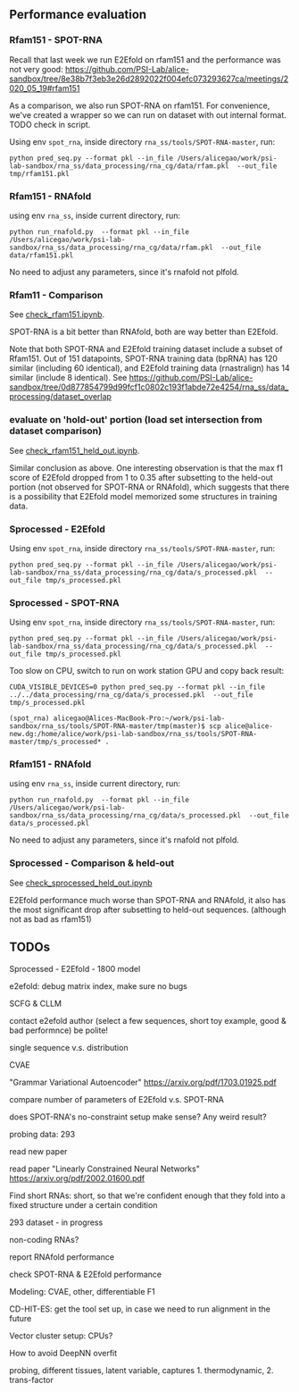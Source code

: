 
## Performance evaluation

### Rfam151 - SPOT-RNA

Recall that last week we run E2Efold on rfam151 and the performance was not very good:
https://github.com/PSI-Lab/alice-sandbox/tree/8e38b7f3eb3e26d2892022f004efc073293627ca/meetings/2020_05_19#rfam151

As a comparison, we also run SPOT-RNA on rfam151.
For convenience, we've created a wrapper so we can run on dataset with out internal format.
TODO check in script.

Using env `spot_rna`, inside directory `rna_ss/tools/SPOT-RNA-master`, run:

```
python pred_seq.py --format pkl --in_file /Users/alicegao/work/psi-lab-sandbox/rna_ss/data_processing/rna_cg/data/rfam.pkl  --out_file tmp/rfam151.pkl
```


### Rfam151 - RNAfold

using env `rna_ss`, inside current directory, run:

```
python run_rnafold.py  --format pkl --in_file /Users/alicegao/work/psi-lab-sandbox/rna_ss/data_processing/rna_cg/data/rfam.pkl  --out_file data/rfam151.pkl
```

No need to adjust any parameters, since it's rnafold not plfold.


### Rfam11 - Comparison

See [check_rfam151.ipynb](check_rfam151.ipynb).

SPOT-RNA is a bit better than RNAfold, both are way better than E2Efold.

Note that both SPOT-RNA and E2Efold training dataset include a subset of Rfam151.
Out of 151 datapoints,
SPOT-RNA training data (bpRNA) has 120 similar (including 60 identical),
and E2Efold training data (rnastralign) has 14 similar (include 8 identical).
See https://github.com/PSI-Lab/alice-sandbox/tree/0d877854799d99fcf1c0802c193f1abde72e4254/rna_ss/data_processing/dataset_overlap

### evaluate on 'hold-out' portion (load set intersection from dataset comparison)


See [check_rfam151_held_out.ipynb](check_rfam151_held_out.ipynb).

Similar conclusion as above.
One interesting observation is that the max f1 score of E2Efold
dropped from 1 to 0.35 after subsetting to the held-out portion (not observed for SPOT-RNA or RNAfold),
which suggests that there is a possibility that E2Efold model memorized some structures in training data.

### Sprocessed - E2Efold

Using env `spot_rna`, inside directory `rna_ss/tools/SPOT-RNA-master`, run:

```
python pred_seq.py --format pkl --in_file /Users/alicegao/work/psi-lab-sandbox/rna_ss/data_processing/rna_cg/data/s_processed.pkl  --out_file tmp/s_processed.pkl
```

### Sprocessed - SPOT-RNA

Using env `spot_rna`, inside directory `rna_ss/tools/SPOT-RNA-master`, run:

```
python pred_seq.py --format pkl --in_file /Users/alicegao/work/psi-lab-sandbox/rna_ss/data_processing/rna_cg/data/s_processed.pkl  --out_file tmp/s_processed.pkl
```

Too slow on CPU, switch to run on work station GPU and copy back result:

```
CUDA_VISIBLE_DEVICES=0 python pred_seq.py --format pkl --in_file ../../data_processing/rna_cg/data/s_processed.pkl  --out_file tmp/s_processed.pkl
```

```
(spot_rna) alicegao@Alices-MacBook-Pro:~/work/psi-lab-sandbox/rna_ss/tools/SPOT-RNA-master/tmp(master)$ scp alice@alice-new.dg:/home/alice/work/psi-lab-sandbox/rna_ss/tools/SPOT-RNA-master/tmp/s_processed* .
```

### Rfam151 - RNAfold

using env `rna_ss`, inside current directory, run:

```
python run_rnafold.py  --format pkl --in_file /Users/alicegao/work/psi-lab-sandbox/rna_ss/data_processing/rna_cg/data/s_processed.pkl  --out_file data/s_processed.pkl
```

No need to adjust any parameters, since it's rnafold not plfold.


### Sprocessed - Comparison & held-out

See [check_sprocessed_held_out.ipynb](check_sprocessed_held_out.ipynb)


E2Efold performance much worse than SPOT-RNA and RNAfold,
it also has the most significant drop after subsetting to held-out sequences.
(although not as bad as rfam151)



## TODOs

Sprocessed - E2Efold  - 1800 model

e2efold: debug matrix index, make sure no bugs

SCFG & CLLM

contact e2efold author (select a few sequences, short toy example, good & bad performnce) be polite!

single sequence v.s. distribution

CVAE

"Grammar Variational Autoencoder"
https://arxiv.org/pdf/1703.01925.pdf

compare number of parameters of E2Efold v.s. SPOT-RNA

does SPOT-RNA's no-constraint setup make sense? Any weird result?

probing data: 293

read new paper

read paper "Linearly Constrained Neural Networks"
https://arxiv.org/pdf/2002.01600.pdf


Find short RNAs: short, so that we're confident enough that they fold into a fixed structure under a certain condition

293 dataset - in progress

non-coding RNAs?

report RNAfold performance

check SPOT-RNA & E2Efold performance

Modeling: CVAE, other, differentiable F1

CD-HIT-ES: get the tool set up, in case we need to run alignment in the future


Vector cluster setup: CPUs?


How to avoid DeepNN overfit


probing, different tissues, latent variable, captures 1. thermodynamic, 2. trans-factor

